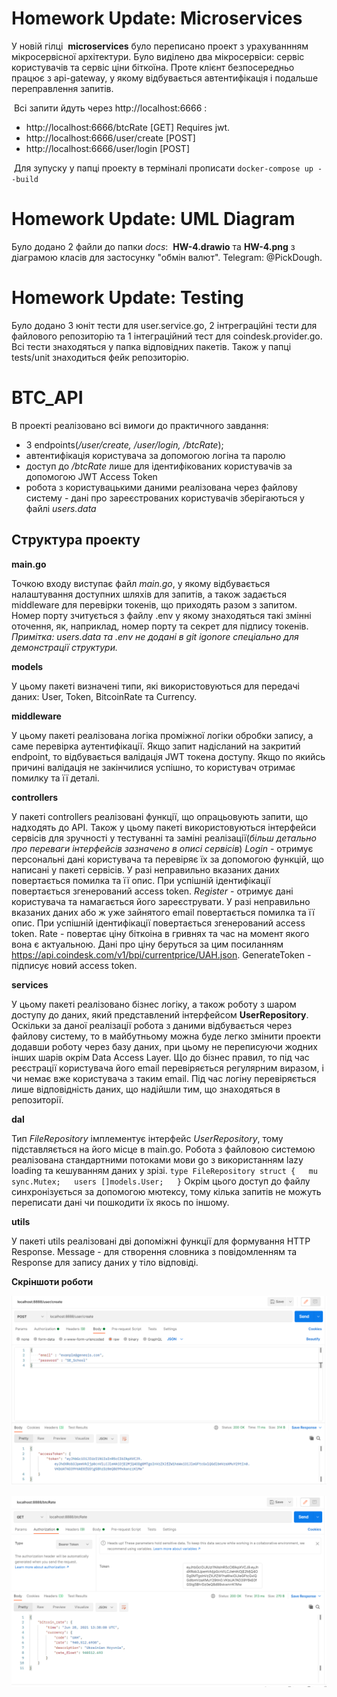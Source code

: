 # Homework Update: Microservices

У новій гілці  **microservices** було переписано проект з урахуваннням мікросервісної архітектури. Було виділено два мікросервіси: сервіс користувачів та сервіс ціни біткоїна. Проте клієнт безпосередньо працює з api-gateway, у якому відбувається автентифікація і подальше переправлення запитів.

 Всі запити йдуть через http://localhost:6666 : 
 * http://localhost:6666/btcRate [GET] Requires jwt.
 * http://localhost:6666/user/create [POST]
 * http://localhost:6666/user/login [POST]

 Для зупуску у папці проекту в терміналі прописати ```docker-compose up --build```

# Homework Update: UML Diagram

Було додано 2 файли до папки *docs*:  **HW-4.drawio** та **HW-4.png** з діаграмою класів для застосунку "обмін валют". Telegram: @PickDough.

# Homework Update: Testing

Було додано 3 юніт тести для user.service.go, 2 інтреграційні тести для файлового репозиторію та 1 інтеграційний тест для coindesk.provider.go. Всі тести знаходяться у папка відповідних пакетів. Також у папці tests/unit знаходиться фейк репозиторію. 

# BTC_API

В проекті реалізовано всі вимоги до практичного завдання:
* 3 endpoints(*/user/create, /user/login, /btcRate*);
* автентифікація користувача за допомогою логіна та паролю
*  доступ до */btcRate* лише для ідентифікованих користувачів за допомогою JWT Access Token
* робота з користувацькими даними реалізована через файлову систему - дані про зареєстрованих користувачів зберігаються у файлі *users.data*

## Структура проекту
**main.go**

Точкою входу виступає файл *main.go*, у якому відбувається налаштування доступних шляхів для запитів, а також задається middleware для перевірки токенів, що приходять разом з запитом. Номер порту зчитується з файлу .env у якому знаходяться такі змінні оточення, як, наприклад,  номер порту та секрет для підпису токенів. *Примітка: users.data та .env не додані в git igonore спеціально для демонстрації структури.*

**models**

У цьому пакеті визначені типи, які використовуються для передачі даних: User, Token, BitcoinRate та Currency.

**middleware**

У цьому пакеті реалізована логіка проміжної логіки обробки запису, а саме перевірка аутентифікації. Якщо запит надісланий на закритий endpoint, то відбувається валідація JWT токена доступу. Якщо по якийсь причині валідація не закінчилися успішно, то користувач отримає помилку та її деталі.

**controllers**

У пакеті controllers реалізовані функції, що опрацьовують запити, що надходять до API. Також у цьому пакеті використовуються інтерфейси сервісів для зручності у тестуванні та заміні реалізації(*більш детально про переваги інтерфейсів зазначено в описі сервісів*) *Login* - отримує персональні дані користувача та перевіряє їх за допомогою функцій, що написані у пакеті сервісів. У разі неправильно вказаних даних повертається помилка та її опис. При успішній ідентифікації повертається згенерований access token. *Register* - отримує дані користувача та намагається його зареєструвати. У разі неправильно вказаних даних або ж уже зайнятого email повертається помилка та її опис. При успішній ідентифікації повертається згенерований access token. Rate - повертає ціну біткоіна в гривнях та час на момент якого вона є актуальною. Дані про ціну беруться за цим посиланням https://api.coindesk.com/v1/bpi/currentprice/UAH.json. GenerateToken - підписує новий access token.

**services**

У цьому пакеті реалізовано бізнес логіку, а також роботу з шаром доступу до даних, який представлений інтерфейсом **UserRepository**. Оскільки за даної реалізації робота з даними  відбувається через файлову систему, то в майбутньому можна буде легко змінити проекти додавши роботу через базу даних, при цьому не переписуючи жодних інших шарів окрім Data Access Layer.
Що до бізнес правил, то під час реєстрації користувача його email перевіряється регулярним виразом, і чи немає вже користувача з таким email. Під час логіну перевіряється лише відповідність даних, що надійшли тим, що знаходяться в репозиторії.

**dal**

Тип *FileRepository* імплементує інтерфейс *UserRepository*, тому підставляється на його місце в main.go. Робота з файловою системою реалізована стандартними потоками мови go з використанням lazy loading та кешуванням даних у зрізі.
`type FileRepository struct {  
mu    sync.Mutex;  
users []models.User;  
}`
Окрім цього доступ до файлу синхронізується за допомогою мютексу, тому кілька запитів не можуть переписати дані чи пошкодити їх якось по іншому.

**utils**

У пакеті utils реалізовані дві допоміжні функції для формування HTTP Response. Message - для створення словника з повідомленням та Response для запису даних у тіло відповіді. 

**Скріншоти роботи**

![img.png](photo_examples/img.png)

![img_1.png](photo_examples/img_1.png)
